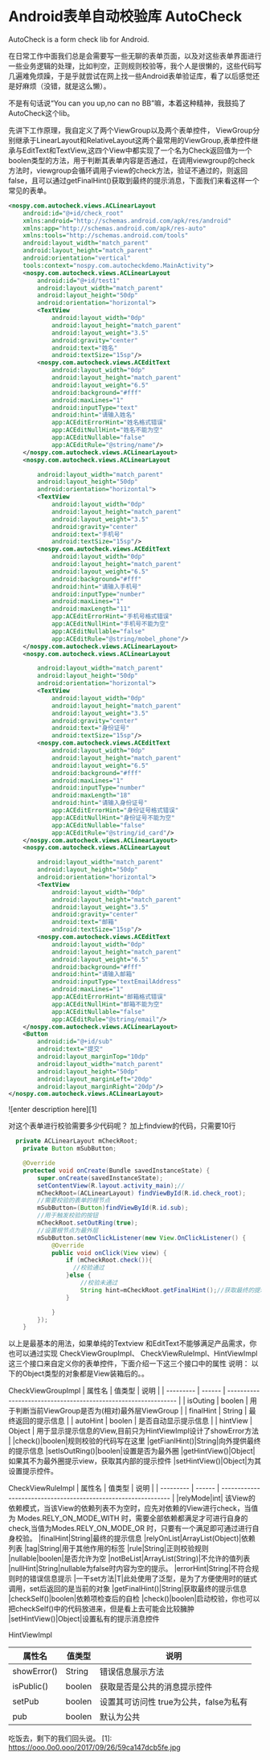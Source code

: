 # Android表单自动校验库 AutoCheck

AutoCheck is a form check lib for Android. 

在日常工作中面我们总是会需要写一些无聊的表单页面，以及对这些表单界面进行一些业务逻辑的处理，比如判空，正则规则校验等，我个人是很懒的，这些代码写几遍难免烦躁，于是乎就尝试在网上找一些Android表单验证库，看了以后感觉还是好麻烦（没错，就是这么懒）。

不是有句话说“You can you up,no can no BB”嘛，本着这种精神，我鼓捣了AutoCheck这个lib。

先讲下工作原理，我自定义了两个ViewGroup以及两个表单控件，
ViewGroup分别继承于LinearLayout和RelativeLayout这两个最常用的ViewGroup,表单控件继承与EditText和TextView,这四个View中都实现了一个名为Check返回值为一个boolen类型的方法，用于判断其表单内容是否通过，在调用viewgroup的check方法时，viewgroup会循环调用子view的check方法，验证不通过的，则返回false，且可以通过getFinalHint()获取到最终的提示消息，下面我们来看这样一个常见的表单。


```xml
<nospy.com.autocheck.views.ACLinearLayout
    android:id="@+id/check_root"
    xmlns:android="http://schemas.android.com/apk/res/android"
    xmlns:app="http://schemas.android.com/apk/res-auto"
    xmlns:tools="http://schemas.android.com/tools"
    android:layout_width="match_parent"
    android:layout_height="match_parent"
    android:orientation="vertical"
    tools:context="nospy.com.autocheckdemo.MainActivity">
    <nospy.com.autocheck.views.ACLinearLayout
        android:id="@+id/test1"
        android:layout_width="match_parent"
        android:layout_height="50dp"
        android:orientation="horizontal">
        <TextView
            android:layout_width="0dp"
            android:layout_height="match_parent"
            android:layout_weight="3.5"
            android:gravity="center"
            android:text="姓名"
            android:textSize="15sp"/>
        <nospy.com.autocheck.views.ACEditText
            android:layout_width="0dp"
            android:layout_height="match_parent"
            android:layout_weight="6.5"
            android:background="#fff"
            android:maxLines="1"
            android:inputType="text"
            android:hint="请输入姓名"
            app:ACEditErrorHint="姓名格式错误"
            app:ACEditNullHint="姓名不能为空"
            app:ACEditNullable="false"
            app:ACEditRule="@string/name"/>
    </nospy.com.autocheck.views.ACLinearLayout>
    <nospy.com.autocheck.views.ACLinearLayout

        android:layout_width="match_parent"
        android:layout_height="50dp"
        android:orientation="horizontal">
        <TextView
            android:layout_width="0dp"
            android:layout_height="match_parent"
            android:layout_weight="3.5"
            android:gravity="center"
            android:text="手机号"
            android:textSize="15sp"/>
        <nospy.com.autocheck.views.ACEditText
            android:layout_width="0dp"
            android:layout_height="match_parent"
            android:layout_weight="6.5"
            android:background="#fff"
            android:hint="请输入手机号"
            android:inputType="number"
            android:maxLines="1"
            android:maxLength="11"
            app:ACEditErrorHint="手机号格式错误"
            app:ACEditNullHint="手机号不能为空"
            app:ACEditNullable="false"
            app:ACEditRule="@string/mobel_phone"/>
    </nospy.com.autocheck.views.ACLinearLayout>
    <nospy.com.autocheck.views.ACLinearLayout

        android:layout_width="match_parent"
        android:layout_height="50dp"
        android:orientation="horizontal">
        <TextView
            android:layout_width="0dp"
            android:layout_height="match_parent"
            android:layout_weight="3.5"
            android:gravity="center"
            android:text="身份证号"
            android:textSize="15sp"/>
        <nospy.com.autocheck.views.ACEditText
            android:layout_width="0dp"
            android:layout_height="match_parent"
            android:layout_weight="6.5"
            android:background="#fff"
            android:maxLines="1"
            android:inputType="number"
            android:maxLength="18"
            android:hint="请输入身份证号"
            app:ACEditErrorHint="身份证号格式错误"
            app:ACEditNullHint="身份证号不能为空"
            app:ACEditNullable="false"
            app:ACEditRule="@string/id_card"/>
    </nospy.com.autocheck.views.ACLinearLayout>
    <nospy.com.autocheck.views.ACLinearLayout

        android:layout_width="match_parent"
        android:layout_height="50dp"
        android:orientation="horizontal">
        <TextView
            android:layout_width="0dp"
            android:layout_height="match_parent"
            android:layout_weight="3.5"
            android:gravity="center"
            android:text="邮箱"
            android:textSize="15sp"/>
        <nospy.com.autocheck.views.ACEditText
            android:layout_width="0dp"
            android:layout_height="match_parent"
            android:layout_weight="6.5"
            android:background="#fff"
            android:hint="请输入邮箱"
            android:inputType="textEmailAddress"
            android:maxLines="1"
            app:ACEditErrorHint="邮箱格式错误"
            app:ACEditNullHint="邮箱不能为空"
            app:ACEditNullable="false"
            app:ACEditRule="@string/email"/>
    </nospy.com.autocheck.views.ACLinearLayout>
    <Button
        android:id="@+id/sub"
        android:text="提交"
        android:layout_marginTop="10dp"
        android:layout_width="match_parent"
        android:layout_height="50dp"
        android:layout_marginLeft="20dp"
        android:layout_marginRight="20dp"/>
</nospy.com.autocheck.views.ACLinearLayout>

```
![enter description here][1]


对这个表单进行校验需要多少代码呢？
加上findview的代码，只需要10行

```java
  private ACLinearLayout mCheckRoot;
    private Button mSubButton;

    @Override
    protected void onCreate(Bundle savedInstanceState) {
        super.onCreate(savedInstanceState);
        setContentView(R.layout.activity_main);//
        mCheckRoot=(ACLinearLayout) findViewById(R.id.check_root);
        //需要校验的表单的根节点
        mSubButton=(Button)findViewById(R.id.sub);
        //用于触发校验的按钮
        mCheckRoot.setOutRing(true);
        //设置根节点为最外层
        mSubButton.setOnClickListener(new View.OnClickListener() {
            @Override
            public void onClick(View view) {
                if (mCheckRoot.check()){
                  //校验通过
                }else {
                    //校验未通过
                    String hint=mCheckRoot.getFinalHint();//获取最终的提示信息
                }

            }
        });
    }

```
以上是最基本的用法，如果单纯的Textview 和EditText不能够满足产品需求，你也可以通过实现 CheckViewGroupImpl、  CheckViewRuleImpl、HintViewImpl 这三个接口来自定义你的表单控件，下面介绍一下这三个接口中的属性
说明： 以下的Object类型的对象都是View装箱后的。。

CheckViewGroupImpl
| 属性名    | 值类型 | 说明                                                           |
| --------- | ------ | -------------------------------------------------------------- |
| isOuting  | boolen | 用于判断当前ViewGroup是否为(相对)最外层ViewGroup               |
| finalHint | String | 最终返回的提示信息                                             |
| autoHint  | boolen | 是否自动显示提示信息                                           |
| hintView  | Object | 用于显示提示信息的View,目前只为HintViewImpl设计了showError方法 |
|check()|boolen|规则校验的代码写在这里
|getFianlHint()|String|向外提供最终的提示信息
|setIsOutRing()|boolen|设置是否为最外圈
|getHintView()|Object|如果其不为最外圈提示view，获取其内部的提示控件
|setHintView()|Object|为其设置提示控件。

 CheckViewRuleImpl
| 属性名    | 值类型 | 说明                                                           |
| --------- | ------ | -------------------------------------------------------------- |
|relyMode|int| 该View的依赖模式，当该View的依赖列表不为空时，应先对依赖的View进行check，当值为 Modes.RELY_ON_MODE_WITH 时，需要全部依赖都满足才可进行自身的check,当值为Modes.RELY_ON_MODE_OR 时，只要有一个满足即可通过进行自身校验。
|finalHint|String|最终的提示信息
|relyOnList|ArrayList(Object)|依赖列表
|tag|String|用于其他作用的标签
|rule|String|正则校验规则
|nullable|boolen|是否允许为空
|notBeList|ArrayList(String)|不允许的值列表
|nullHint|String|nullable为false时内容为空的提示。
|errorHint|String|不符合规则时的错误信息提示
|一干set方法|T|此处使用了泛型，是为了方便使用时的链式调用，set后返回的是当前的对象
|getFinalHint()|String|获取最终的提示信息
|checkSelf()|boolen|依赖项检查后的自检
|check()|boolen|启动校验，你也可以把checkSelf()中的代码放进来，但是看上去可能会比较臃肿
|setHintView()|Object|设置私有的提示消息控件

HintViewImpl

|属性名|值类型|说明
| --------- | ------ | -------------------------------------------------------------- |
|showError()|String|错误信息展示方法
|isPublic()|boolen|获取是否是公共的消息提示控件
|setPub|boolen|设置其可访问性 true为公共，false为私有
|pub|boolen|默认为公共

吃饭去，剩下的我们回头说。
  [1]: https://ooo.0o0.ooo/2017/09/26/59ca147dcb5fe.jpg
